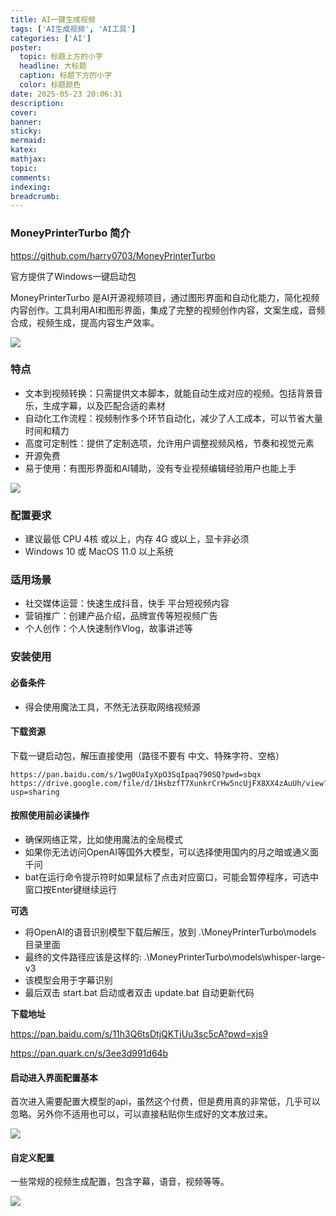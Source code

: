```yaml
---
title: AI一键生成视频
tags: ['AI生成视频', 'AI工具']
categories: ['AI']
poster:
  topic: 标题上方的小字
  headline: 大标题
  caption: 标题下方的小字
  color: 标题颜色
date: 2025-05-23 20:06:31
description:
cover:
banner:
sticky:
mermaid:
katex:
mathjax:
topic:
comments:
indexing:
breadcrumb:
---
```


### MoneyPrinterTurbo 简介

https://github.com/harry0703/MoneyPrinterTurbo

官方提供了Windows一键启动包

MoneyPrinterTurbo 是AI开源视频项目，通过图形界面和自动化能力，简化视频内容创作。工具利用AI和图形界面，集成了完整的视频创作内容，文案生成，音频合成，视频生成，提高内容生产效率。

![](https://pub-7fe6bbbffb8045bf9f5bbb3f378ea457.r2.dev/aivideo/Snipaste_2025-05-21_23-01-52.png)

### 特点

- 文本到视频转换：只需提供文本脚本，就能自动生成对应的视频。包括背景音乐，生成字幕，以及匹配合适的素材
- 自动化工作流程：视频制作多个环节自动化，减少了人工成本，可以节省大量时间和精力
- 高度可定制性：提供了定制选项，允许用户调整视频风格，节奏和视觉元素
- 开源免费
- 易于使用：有图形界面和AI辅助，没有专业视频编辑经验用户也能上手

![](https://pub-7fe6bbbffb8045bf9f5bbb3f378ea457.r2.dev/aivideo/Snipaste_2025-05-21_23-02-23.png)

### 配置要求

- 建议最低 CPU 4核 或以上，内存 4G 或以上，显卡非必须
- Windows 10 或 MacOS 11.0 以上系统

### 适用场景

- 社交媒体运营：快速生成抖音，快手 平台短视频内容
- 营销推广：创建产品介绍，品牌宣传等短视频广告
- 个人创作：个人快速制作Vlog，故事讲述等

### 安装使用

#### 必备条件

- 得会使用魔法工具，不然无法获取网络视频源

#### 下载资源

下载一键启动包，解压直接使用（路径不要有 中文、特殊字符、空格）

```
https://pan.baidu.com/s/1wg0UaIyXpO3SqIpaq790SQ?pwd=sbqx
https://drive.google.com/file/d/1HsbzfT7XunkrCrHw5ncUjFX8XX4zAuUh/view?usp=sharing
```

#### 按照使用前必读操作

- 确保网络正常，比如使用魔法的全局模式
- 如果你无法访问OpenAI等国外大模型，可以选择使用国内的月之暗或通义面千问
- bat在运行命令提示符时如果鼠标了点击对应窗口，可能会暂停程序，可选中窗口按Enter键继续运行

**可选**

- 将OpenAI的语音识别模型下载后解压，放到 .\MoneyPrinterTurbo\models 目录里面
- 最终的文件路径应该是这样的: .\MoneyPrinterTurbo\models\whisper-large-v3
- 该模型会用于字幕识别
- 最后双击 start.bat 启动或者双击 update.bat 自动更新代码

**下载地址**

https://pan.baidu.com/s/11h3Q6tsDtjQKTjUu3sc5cA?pwd=xjs9

https://pan.quark.cn/s/3ee3d991d64b

#### 启动进入界面配置基本

首次进入需要配置大模型的api，虽然这个付费，但是费用真的非常低，几乎可以忽略。另外你不适用也可以，可以直接粘贴你生成好的文本放过来。

![](https://pub-7fe6bbbffb8045bf9f5bbb3f378ea457.r2.dev/aivideo/Snipaste_2025-05-21_23-28-23.png)

#### 自定义配置

一些常规的视频生成配置，包含字幕，语音，视频等等。

![](https://pub-7fe6bbbffb8045bf9f5bbb3f378ea457.r2.dev/aivideo/Snipaste_2025-05-21_23-29-34.png)
